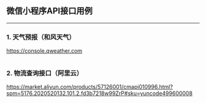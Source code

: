 ## 微信小程序API接口用例
---
### 1. 天气预报（和风天气）
https://console.qweather.com
```java

```

### 2. 物流查询接口（阿里云）
https://market.aliyun.com/products/57126001/cmapi010996.html?spm=5176.2020520132.101.2.fd3b7218w99ZrP#sku=yuncode499600008
```java

```
